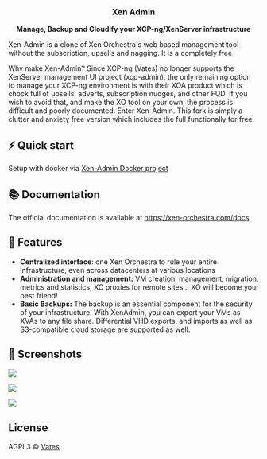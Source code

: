 <h3 align="center"><b>Xen Admin</b></h3>
<p align="center"><b>Manage, Backup and Cloudify your XCP-ng/XenServer infrastructure</b></p>

Xen-Admin is a clone of Xen Orchestra's web based management tool without the subscription, upsells and nagging.  It is a completely free 

Why make Xen-Admin?
Since XCP-ng (Vates) no longer supports the XenServer management UI project (xcp-admin), the only remaining option to manage your XCP-ng environment is with their XOA product which is chock full of upsells, adverts, subscription nudges, and other FUD.
If you wish to avoid that, and make the XO tool on your own, the process is difficult and poorly documented.
Enter Xen-Admin.
This fork is simply a clutter and anxiety free version which includes the full functionally for free.

## ⚡️ Quick start

Setup with docker via [Xen-Admin Docker project](https://github.com/NebelKat/xen-admin-docker/)

## 📚 Documentation

The official documentation is available at https://xen-orchestra.com/docs

## 🚀 Features

- **Centralized interface**: one Xen Orchestra to rule your entire infrastructure, even across datacenters at various locations
- **Administration and management:** VM creation, management, migration, metrics and statistics, XO proxies for remote sites… XO will become your best friend!
- **Basic Backups:** The backup is an essential component for the security of your infrastructure. With XenAdmin, you can export your VMs as XVAs to any file share.  Differential VHD exports, and imports as well as S3-compatible cloud storage are supported as well.


## 📸 Screenshots

![](https://vates.tech/assets/img/illustrations/xen-orchestra-screen-1.png.avif)

![](https://vates.tech/assets/img/illustrations/xen-orchestra-screen-3.png.avif)

![](https://vates.tech/assets/img/illustrations/xen-orchestra-screen-4.png.avif)

## License

AGPL3 © [Vates](https://vates.tech)
